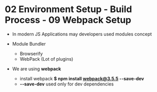 # 02 Environment Setup - Build Process - 09 Webpack Setup
-  In modern JS Applications may developers used modules concept

-  Module Bundler
	- Browserify
	- WebPack (Lot of plugins)

- We are using **webpack**
	- install webpack **$ npm install webpack@3.5.5 --save-dev**
	- **--save-dev** used only for dev dependencies